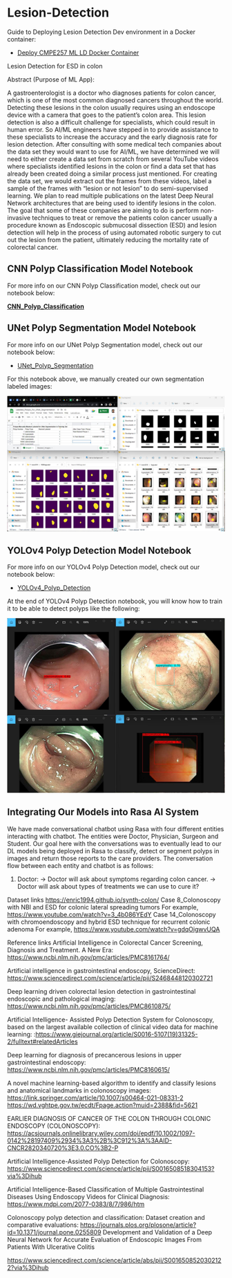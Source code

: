 # Lesion-Detection

Guide to Deploying Lesion Detection Dev environment in a Docker container:

- [Deploy CMPE257 ML LD Docker Container](./docs/README.md)

Lesion Detection for ESD in colon

Abstract (Purpose of ML App):

A gastroenterologist is a doctor who diagnoses patients for colon cancer, which is one of the most common diagnosed cancers throughout the world. Detecting these lesions in the colon usually requires using an endoscope device with a camera that goes to the patient’s colon area. This lesion detection is also a difficult challenge for specialists, which could result in human error. So AI/ML engineers have stepped in to provide assistance to these specialists to increase the accuracy and the early diagnosis rate for lesion detection. After consulting with some medical tech companies about the data set they would want to use for AI/ML, we have determined we will need to either create a data set from scratch from several YouTube videos where specialists identified lesions in the colon or find a data set that has already been created doing a similar process just mentioned. For creating the data set, we would extract out the frames from these videos, label a sample of the frames with “lesion or not lesion” to do semi-supervised learning. We plan to read multiple publications on the latest Deep Neural Network architectures that are being used to identify lesions in the colon. The goal that some of these companies are aiming to do is perform non-invasive techniques to treat or remove the patients colon cancer usually a procedure known as Endoscopic submucosal dissection (ESD) and lesion detection will help in the process of using automated robotic surgery to cut out the lesion from the patient, ultimately reducing the mortality rate of colorectal cancer.

## CNN Polyp Classification Model Notebook

For more info on our CNN Polyp Classification model, check out our notebook below:

**[CNN_Polyp_Classification](Notebooks/CNN_Polyp_Classification.ipynb)**

## UNet Polyp Segmentation Model Notebook

For more info on our UNet Polyp Segmentation model, check out our notebook below:

- [UNet_Polyp_Segmentation](Notebooks/UNet_Polyp_Segmentation.ipynb)

For this notebook above, we manually created our own segmentation labeled images:

![100_manually_masked_polyps_for_unet](docs/images/100_manually_masked_polyps_for_unet.jpg)

## YOLOv4 Polyp Detection Model Notebook

For more info on our YOLOv4 Polyp Detection model, check out our notebook below:

- [YOLOv4_Polyp_Detection](Notebooks/YOLOv4_Polyp_Detection.ipynb)

At the end of YOLOv4 Polyp Detection notebook, you will know how to train it to be able to detect polyps like the following:

![yolov4_polyp_detection_4_images_5_6_22](docs/images/yolov4_polyp_detection_4_images_5_6_22.jpg)

## Integrating Our Models into Rasa AI System

We have made conversational chatbot using Rasa with four different entities interacting with chatbot. The entities were Doctor, Physician, Surgeon and Student. Our goal here with the conversations was to eventually lead to our DL models being deployed in Rasa to classify, detect or segment polyps in images and return those reports to the care providers. The conversation flow between each entity and chatbot is as follows:

1. Doctor:
-> Doctor will ask about symptoms regarding colon cancer.
-> Doctor will ask about types of treatments we can use to cure it?

 
Dataset links
https://enric1994.github.io/synth-colon/
Case 8_Colonoscopy with NBI and ESD for colonic lateral spreading tumors
For example, https://www.youtube.com/watch?v=3_4b086YEdY
Case 14_Colonoscopy with chromoendoscopy and hybrid ESD technique for recurrent colonic adenoma
For example, https://www.youtube.com/watch?v=gdqOigwvUQA
 
Reference links
Artificial Intelligence in Colorectal Cancer Screening, Diagnosis and Treatment. A New Era: https://www.ncbi.nlm.nih.gov/pmc/articles/PMC8161764/

Artificial intelligence in gastrointestinal endoscopy, ScienceDirect: https://www.sciencedirect.com/science/article/pii/S2468448120302721

Deep learning driven colorectal lesion detection in gastrointestinal endoscopic and pathological imaging: https://www.ncbi.nlm.nih.gov/pmc/articles/PMC8610875/

Artificial Intelligence- Assisted Polyp Detection System for Colonoscopy, based on the largest available collection of clinical video data for machine learning: :https://www.giejournal.org/article/S0016-5107(19)31325-2/fulltext#relatedArticles

Deep learning for diagnosis of precancerous lesions in upper gastrointestinal endoscopy: https://www.ncbi.nlm.nih.gov/pmc/articles/PMC8160615/

A novel machine learning-based algorithm to identify and classify lesions and anatomical landmarks in colonoscopy images: https://link.springer.com/article/10.1007/s00464-021-08331-2
https://wd.vghtpe.gov.tw/ecdt/Fpage.action?muid=2388&fid=5621

EARLIER DIAGNOSIS OF CANCER OF THE COLON THROUGH COLONIC ENDOSCOPY (COLONOSCOPY):
https://acsjournals.onlinelibrary.wiley.com/doi/epdf/10.1002/1097-0142%28197409%2934%3A3%2B%3C912%3A%3AAID-CNCR2820340720%3E3.0.CO%3B2-P

Artificial Intelligence-Assisted Polyp Detection for Colonoscopy: https://www.sciencedirect.com/science/article/pii/S0016508518304153?via%3Dihub

Artificial Intelligence-Based Classification of Multiple Gastrointestinal Diseases Using Endoscopy Videos for Clinical Diagnosis:
https://www.mdpi.com/2077-0383/8/7/986/htm


Colonoscopy polyp detection and classification: Dataset creation and comparative evaluations:
https://journals.plos.org/plosone/article?id=10.1371/journal.pone.0255809
Development and Validation of a Deep Neural Network for Accurate Evaluation of Endoscopic Images From Patients With Ulcerative Colitis

https://www.sciencedirect.com/science/article/abs/pii/S0016508520302122?via%3Dihub
